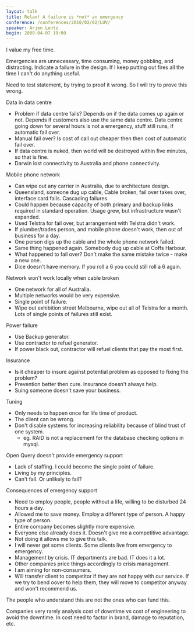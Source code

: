 ```yaml
---
layout: talk
title: Relax! A failure is *not* an emergency
conference: /conferences/2010/02/02/LUV/
speaker: Arjen Lentz
begin: 2009-04-07 19:00
---
```

I value my free time.

Emergencies are unnecessary, time consuming, money gobbling, and distracting.
Indicate a failure in the design. If I keep putting out fires all the time I
can't do anything useful.

Need to test statement, by trying to proof it wrong. So I will try to prove
this wrong.

Data in data centre

* Problem if data centre fails? Depends on if the data
comes up again or not. Depends if customers also use the same data centre.
Data centre going down for several hours is not a emergency, stuff still
runs, if automatic fail over.
* Manual fail over? Is cost of call out cheaper then then cost of automatic
fail over.
* If data centre is nuked, then world will be destroyed within five minutes,
so that is fine.
* Darwin lost connectivity to Australia and phone connectivity.

Mobile phone network

* Can wipe out any carrier in Australia, due to architecture design.
* Queensland, someone dug up cable, Cable broken, fail over takes over, interface card fails. Cascading failures.
* Could happen because capacity of both primary and backup links required in standard operation. Usage
grew, but infrastructure wasn't expanded.
* Used Telstra for fail over, but arrangement with Telstra didn't work.
* If plumber/trades person, and mobile phone doesn't work, then out of business for a day.
* One person digs up the cable and the whole phone network failed.
* Same thing happened again. Somebody dug up cable at Coffs Harbour.
* What happened to fail over? Don't make the same mistake twice - make a new one.
* Dice doesn't have memory. If you roll a 6 you could still roll a 6 again.

Network won't work locally when cable broken

* One network for all of Australia.
* Multiple networks would be very expensive.
* Single point of failure.
* Wipe out exhibition street Melbourne, wipe out all of Telstra for a month.
Lots of single points of failures still exist.

Power failure

* Use Backup generator.
* Use contractor to refuel generator.
* If power black out, contractor will refuel clients that pay the most first.

Insurance

* Is it cheaper to insure against potential problem as opposed to fixing the
problem?
* Prevention better then cure. Insurance doesn't always help.
* Suing someone doesn't save your business.

Tuning

* Only needs to happen once for life time of product.
* The client can be wrong.
* Don't disable systems for increasing reliability because of blind trust of one system.
  * eg. RAID is not a replacement for the database checking options in mysql.

Open Query doesn't provide emergency support

* Lack of staffing. I could become the single point of failure.
* Living by my principles.
* Can't fail. Or unlikely to fail?

Consequences of emergency support

* Need to employ people, people without a life, willing to be disturbed 24 hours
a day.
* Allowed me to save money. Employ a different type of person. A happy type of person.
* Entire company becomes slightly more expensive.
* Everyone else already does it. Doesn't give me a competitive advantage.
* Not doing it allows me to give this talk.
* I will never get some clients. Some clients live from emergency to emergency.
* Management by crisis. IT departments are bad. IT does it a lot.
* Other companies price things accordingly to crisis management.
* I am aiming for non-consumers.
* Will transfer client to competitor if they are not happy with our service. If
we try to bend oover to help them, they will move to competitor anyway and
won't recommend us.

The people who understand this are not the ones who can fund this.

Companies very rarely analysis cost of downtime vs cost of engineering to avoid
the downtime. In cost need to factor in brand, damage to reputation, etc.
